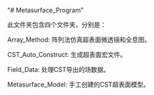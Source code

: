 "# Metasurface_Program" 

此文件夹包含四个文件夹，分别是：

Array_Method: 阵列法仿真超表面微透镜和全息图。

CST_Auto_Construct: 生成超表面宏文件。

Field_Data: 处理CST导出的场数据。

Metasurface_Model: 手工创建的CST超表面模型。
